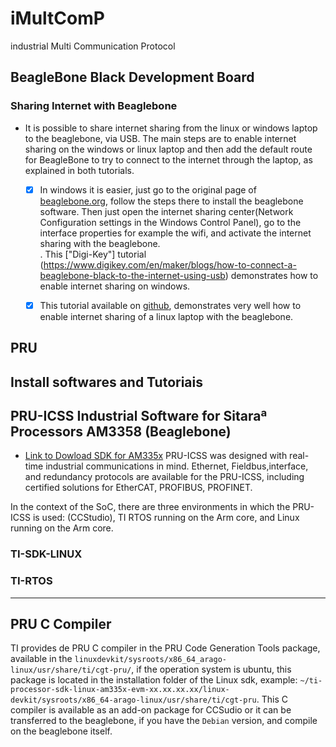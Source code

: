 # iMultComP
industrial Multi Communication Protocol


## BeagleBone Black Development Board

### Sharing Internet with Beaglebone   
- It is possible to share internet sharing from the linux or windows laptop to the beaglebone, via USB. The main steps are to enable internet sharing on the windows or linux laptop and then add the default route for BeagleBone to try to connect to the internet through the laptop, as explained in both tutorials.  

    - [x] In windows it is easier, just go to the original page of [beaglebone.org](https://beagleboard.org/getting-started), follow the steps there to install the beaglebone software. Then just open the internet sharing center(Network Configuration settings in the Windows Control Panel), go to the interface properties for example the wifi, and activate the internet sharing with the beaglebone.  
        . This ["Digi-Key"] tutorial (https://www.digikey.com/en/maker/blogs/how-to-connect-a-beaglebone-black-to-the-internet-using-usb) demonstrates how to enable internet sharing on windows.  

    - [x] This tutorial available on [github]("https://gist.github.com/pdp7/d2711b5ff1fbb000240bd8337b859412"), demonstrates very well how to enable internet sharing of a linux laptop with the beaglebone.  
 
## PRU 


## Install softwares and Tutoriais 


## PRU-ICSS Industrial Software for Sitaraª Processors AM3358 (Beaglebone)

- [Link to Dowload SDK for AM335x](https://www.ti.com/tool/PROCESSOR-SDK-AM335X)
PRU-ICSS was designed with real-time industrial communications in mind. Ethernet, Fieldbus,interface, and redundancy protocols are available for the PRU-ICSS, including certified solutions for EtherCAT, PROFIBUS, PROFINET. 

 In the context of the SoC, there are three environments in which the PRU-ICSS is used: (CCStudio), TI RTOS running on the Arm core, and Linux running on the Arm core.
### TI-SDK-LINUX


### TI-RTOS 



-------------
## PRU C Compiler 

TI provides de PRU C compiler in the PRU Code Generation Tools package, available in the `linuxdevkit/sysroots/x86_64_arago-linux/usr/share/ti/cgt-pru/`, if the operation system is ubuntu, this package is located in the installation folder of the Linux sdk, example: `~/ti-processor-sdk-linux-am335x-evm-xx.xx.xx.xx/linux-devkit/sysroots/x86_64-arago-linux/usr/share/ti/cgt-pru`. This C compiler is available as an add-on package for CCSudio or it can be transferred to the beaglebone, if you have the `Debian` version, and compile on the beaglebone itself.
